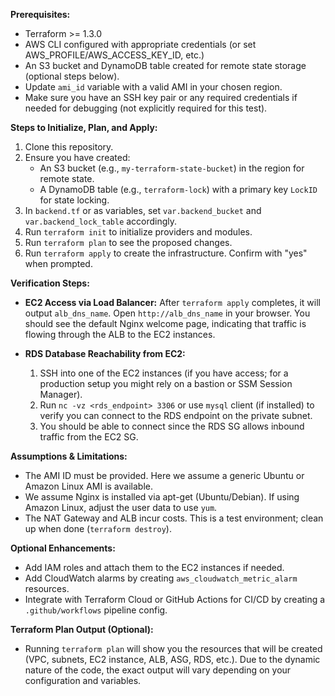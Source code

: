 **Prerequisites:**

- Terraform >= 1.3.0
- AWS CLI configured with appropriate credentials (or set AWS_PROFILE/AWS_ACCESS_KEY_ID, etc.)
- An S3 bucket and DynamoDB table created for remote state storage (optional steps below).
- Update `ami_id` variable with a valid AMI in your chosen region.
- Make sure you have an SSH key pair or any required credentials if needed for debugging (not explicitly required for this test).

**Steps to Initialize, Plan, and Apply:**

1. Clone this repository.
2. Ensure you have created:
   - An S3 bucket (e.g., `my-terraform-state-bucket`) in the region for remote state.
   - A DynamoDB table (e.g., `terraform-lock`) with a primary key `LockID` for state locking.
3. In `backend.tf` or as variables, set `var.backend_bucket` and `var.backend_lock_table` accordingly.
4. Run `terraform init` to initialize providers and modules.
5. Run `terraform plan` to see the proposed changes.
6. Run `terraform apply` to create the infrastructure. Confirm with "yes" when prompted.
   
**Verification Steps:**

- **EC2 Access via Load Balancer:** After `terraform apply` completes, it will output `alb_dns_name`. Open `http://alb_dns_name` in your browser. You should see the default Nginx welcome page, indicating that traffic is flowing through the ALB to the EC2 instances.

- **RDS Database Reachability from EC2:**

  1. SSH into one of the EC2 instances (if you have access; for a production setup you might rely on a bastion or SSM Session Manager).
  2. Run `nc -vz <rds_endpoint> 3306` or use `mysql` client (if installed) to verify you can connect to the RDS endpoint on the private subnet.
  3. You should be able to connect since the RDS SG allows inbound traffic from the EC2 SG.

 
**Assumptions & Limitations:**

- The AMI ID must be provided. Here we assume a generic Ubuntu or Amazon Linux AMI is available.
- We assume Nginx is installed via apt-get (Ubuntu/Debian). If using Amazon Linux, adjust the user data to use `yum`.
- The NAT Gateway and ALB incur costs. This is a test environment; clean up when done (`terraform destroy`).

**Optional Enhancements:**

- Add IAM roles and attach them to the EC2 instances if needed.
- Add CloudWatch alarms by creating `aws_cloudwatch_metric_alarm` resources.
- Integrate with Terraform Cloud or GitHub Actions for CI/CD by creating a `.github/workflows` pipeline config.

**Terraform Plan Output (Optional):**

- Running `terraform plan` will show you the resources that will be created (VPC, subnets, EC2 instance, ALB, ASG, RDS, etc.). Due to the dynamic nature of the code, the exact output will vary depending on your configuration and variables.